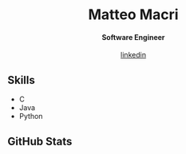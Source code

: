 <h1 align="center"> Matteo Macri </h1>
<h4 align="center">Software Engineer</h4>

<p align="center">
  <a href="https://www.linkedin.com/in/matteo-macr%C3%AD-997060193/" target="blank">
    linkedin
  </a>
</p>

<h2>Skills</h2>
<ul>
  <li>C</li>
  <li>Java</li>
  <li>Python</li>
</ul>

<h2>GitHub Stats</h2>
